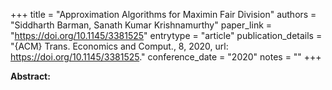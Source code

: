 +++
title = "Approximation Algorithms for Maximin Fair Division"
authors = "Siddharth Barman, Sanath Kumar Krishnamurthy"
paper_link = "https://doi.org/10.1145/3381525"
entrytype = "article"
publication_details = "{ACM} Trans. Economics and Comput., 8, 2020, url: <a href='https://doi.org/10.1145/3381525' target='_blank'>https://doi.org/10.1145/3381525</a>."
conference_date = "2020"
notes = ""
+++

<b>Abstract:</b>
